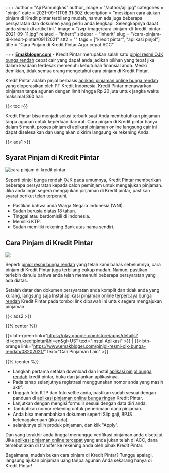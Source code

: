 +++
author = "Aji Pamungkas"
author_image = "/author/aji.jpg"
categories = "pinjol"
date = 2021-09-11T08:31:30Z
description = "meskipun cara ajukan pinjam di Kredit pintar terbilang mudah, namun ada juga beberapa persyaratan dan dokumen yang perlu anda lengkapi. Selengkapnya dapat anda simak di artikel ini."
image = "/wp-image/cara-pinjam-di-kredit-pintar-2021-09-11.jpg"
related = "inherit"
sidebar = "inherit"
slug = "/cara-pinjam-di-kredit-pintar/09112021"
stt2 = ""
tags = ["kredit pintar", "aplikasi pinjol"]
title = "Cara Pinjam di Kredit Pintar Agar cepat ACC"

+++
[**Emakbloger.com**](/) - Kredit Pintar merupakan salah satu [pinjol resmi OJK bunga rendah](https://www.emakbloger.com/pinjol-resmi-ojk-bunga-rendah/08202021/) cepat cair yang dapat anda jadikan pilihan yang tepat jika dalam keadaan terdesak memenuhi kebutuhan finansial anda. Meski demikian, tidak semua orang mengetahui cara pinjam di Kredit Pintar.

Kredit Pintar adalah pinjol berbasis [aplikasi pinjaman online bunga rendah](https://www.emakbloger.com/aplikasi-pinjaman-online-bunga-rendah/08142021/) yang dioperasikan oleh PT Kredit Indonesia. Kredit Pintar menawarkan pinjaman tanpa agunan dengan limit hingga Rp 20 juta untuk jangka waktu maksimal 360 hari.

{{< toc >}}

Kredit Pintar bisa menjadi solusi terbaik saat Anda membutuhkan pinjaman tanpa agunan untuk keperluan darurat. Cara pinjam di Kredit pintar hanya dalam 5 menit, proses pinjam di [aplikasi pinjaman online langsung cair](https://www.emakbloger.com/aplikasi-pinjaman-online-langsung-cair/08152021/) ini dapat diselesaikan dan uang akan dikirim langsung ke rekening Anda.

{{< ads1 >}}

## Syarat Pinjam di Kredit Pintar

![cara pinjam di kredit pintar](/wp-image/kredit-pintar-2021-08-15.jpg "syarat pinjam di kredit pintar")

Seperti [pinjol bunga rendah OJK](https://www.emakbloger.com/pinjol-bunga-rendah-ojk/08152021/) pada umumnya, Kredit Pintar memberikan beberapa persyaratan kepada calon peminjam untuk mengajukan pinjaman. Jika anda ingin segera mengajukan pinjaman di Kredit pintar, pastikan syarat berikut telah terpenuhi.

* Pastikan bahwa anda Warga Negara Indonesia (WNI).
* Sudah berusia diatas 18 tahun.
* Tinggal atau berdomisili di Indonesia.
* Memiliki KTP.
* Sudah memiliki rekening Bank atas nama sendiri.

## Cara Pinjam di Kredit Pintar

![](/wp-image/kredit-pintar-2021-08-14.jpg)

Seperti [pinjol resmi bunga rendah](https://www.emakbloger.com/pinjol-resmi-bunga-rendah/08152021/) yang telah kami bahas sebelumnya, cara pinjam di Kredit Pintar juga terbilang cukup mudah. Namun, pastikan terlebih dahulu bahwa anda telah memenuhi beberapa persyaratan yang ada diatas.

Setalah datar dan dokumen persyaratan anda komplit dan tidak anda yang kurang, langsung saja Instal aplikasi [pinjaman online terpercaya bunga rendah](https://www.emakbloger.com/pinjaman-online-terpercaya-bunga-rendah/08162021/) Kredit Pintar pada tombol link dibawah ini untuk segera mengajukan pinjaman.

{{< ads2 >}}

{{% center %}}

{{< btn-green link="https://play.google.com/store/apps/details?id=com.kreditpintar&hl=en&gl=US" text="Instal Aplikasi" >}} | {{< btn-orange link="https://www.emakbloger.com/pinjol-resmi-ojk-bunga-rendah/08202021/" text="Cari Pinjaman Lain" >}}

{{% /center %}}

* Langkah pertama setalah download dan Instal [aplikasi pinjol bunga rendah](https://www.emakbloger.com/aplikasi-pinjol-bunga-rendah/08172021/) kredit pintar, buka dan jalankan aplikasinya.
* Pada tahap selanjutnya registrasi menggunakan nomor anda yang masih aktif.
* Unggah foto KTP dan foto selfie anda, pastikan sudah sesuai dengan panduan di [aplikasi pinjaman online bunga ringan](https://www.emakbloger.com/aplikasi-pinjaman-online-bunga-ringan/08192021/) Kredit Pintar.
* Lanjutkan dengan mengisi formulir sesuai dengan data diri anda.
* Tambahkan nomor rekening untuk penerimaan dana pinjaman.
* Anda bisa menambahkan dokumen seperti Slip gaji, BPJS ketenagakerjaan (jika ada).
* selanjutnya pilih produk pinjaman, dan klik "Apply".

Dan yang terakhir anda tinggal menunggu verifikasi pinjaman anda disetujui. Jika [aplikasi pinjaman online tercepat](https://www.emakbloger.com/aplikasi-pinjaman-online-tercepat/08212021/) yang anda jukan telah di ACC, dana tersebut akan di transfer ke rekening anda oleh pihak Kredit Pintar.

Bagaimana, mudah bukan cara pinjam di Kredit Pintar? Tunggu apalagi, langsung ajukan pinjaman uang tanpa agunan Anda sekarang hanya di Kredit Pintar!